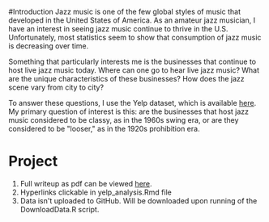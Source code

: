 #Introduction
Jazz music is one of the few global styles of music that developed in the United States of America.  As an amateur jazz musician, I have an interest in seeing jazz music continue to thrive in the U.S.  Unfortunately, most statistics seem to show that consumption of jazz music is decreasing over time.

Something that particularly interests me is the businesses that continue to host live jazz music today.  Where can one go to hear live jazz music?  What are the unique characteristics of these businesses?  How does the jazz scene vary from city to city?

To answer these questions, I use the Yelp dataset, which is available [here](http://www.yelp.com/dataset_challenge).  My primary question of interest is this: are the businesses that host jazz music considered to be classy, as in the 1960s swing era, or are they considered to be "looser," as in the 1920s prohibition era.

# Project
1. Full writeup as pdf can be viewed [here](ProjectWriteup.pdf).
1. Hyperlinks clickable in yelp_analysis.Rmd file
1. Data isn't uploaded to GitHub.  Will be downloaded upon running of the DownloadData.R script.
